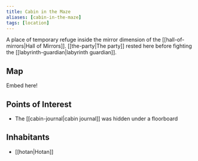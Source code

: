 ```yaml
---
title: Cabin in the Maze
aliases: [cabin-in-the-maze]
tags: [location]
---
```

A place of temporary refuge inside the mirror dimension of the [[hall-of-mirrors|Hall of Mirrors]]. [[the-party|The party]] rested here before fighting the [[labyrinth-guardian|labyrinth guardian]].

## Map
Embed here!

## Points of Interest
- The [[cabin-journal|cabin journal]] was hidden under a floorboard

## Inhabitants
- [[hotan|Hotan]]
